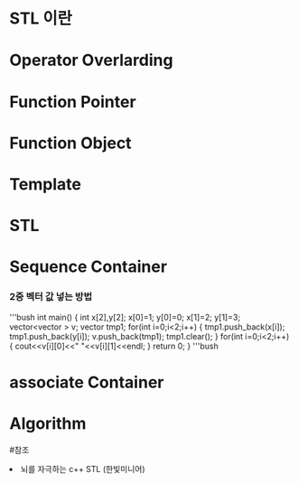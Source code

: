 # STL 이란
# Operator Overlarding
# Function Pointer
# Function Object
# Template
# STL
# Sequence Container
### 2중 벡터 값 넣는 방법
'''bush
int main()
{
        int x[2],y[2];
        x[0]=1;
        y[0]=0;
        x[1]=2;
        y[1]=3;
        vector<vector<int> > v;
        vector<int> tmp1;
        for(int i=0;i<2;i++)
        {
                tmp1.push_back(x[i]);
                tmp1.push_back(y[i]);
                v.push_back(tmp1);
                tmp1.clear();
        }
        for(int i=0;i<2;i++)
        {
                cout<<v[i][0]<<" "<<v[i][1]<<endl;
        }
        return 0;
}
'''bush
# associate Container
# Algorithm

#참조
<li> 뇌를 자극하는 c++ STL (한빛미니어)
